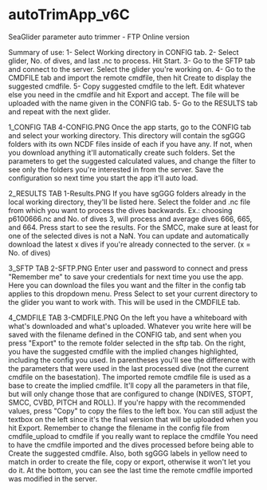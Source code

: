 # autoTrimApp_v6C
SeaGlider parameter auto trimmer - FTP Online version

Summary of use:
1- Select Working directory in CONFIG tab.
2- Select glider, No. of dives, and last .nc to process. Hit Start.
3- Go to the SFTP tab and connect to the server. Select the glider you're working on.
4- Go to the CMDFILE tab and import the remote cmdfile, then hit Create to display the suggested cmdfile.
5- Copy suggested cmdfile to the left. Edit whatever else you need in the cmdfile and hit Export and accept. The file will be uploaded with the name given in the CONFIG tab.
5- Go to the RESULTS tab and repeat with the next glider. 

1_CONFIG TAB
4-CONFIG.PNG
Once the app starts, go to the CONFIG tab and select your working directory.
This directory will contain the sgGGG folders with its own NCDF files inside of each if you have any. If not, when you download anything it'll automatically create such folders.
Set the parameters to get the suggested calculated values, and change the filter to see only the folders you're interested in from the server.
Save the configuration so next time you start the app it'll auto load.

2_RESULTS TAB
1-Results.PNG
If you have sgGGG folders already in the local working directory, they'll be listed here.
Select the folder and .nc file from which you want to process the dives backwards. Ex.: choosing p6100666.nc and No. of dives 3, will process and average dives 666, 665, and 664.
Press start to see the results. For the SMCC, make sure at least for one of the selected dives is not a NaN.
You can update and automatically download the latest x dives if you're already connected to the server. (x = No. of dives)

3_SFTP TAB
2-SFTP.PNG
Enter user and password to connect and press "Remember me" to save your credentials for next time you use the app.
Here you can download the files you want and the filter in the config tab applies to this dropdown menu.
Press Select to set your current directory to the glider you want to work with. This will be used in the CMDFILE tab.

4_CMDFILE TAB
3-CMDFILE.PNG
On the left you have a whiteboard with what's downloaded and what's uploaded. Whatever you write here will be saved with the filename defined in the CONFIG tab, and sent when you press "Export" to the remote folder selected in the sftp tab.
On the right, you have the suggested cmdfile with the implied changes highlighted, including the config you used. In parentheses you'll see the difference with the parameters that were used in the last processed dive (not the current cmdfile on the basestation).
The imported remote cmdfile file is used as a base to create the implied cmdfile. It'll copy all the parameters in that file, but will only change those that are configured to change (NDIVES, STOPT, SMCC, CVBD, PITCH and ROLL).
If you're happy with the recommended values, press "Copy" to copy the files to the left box. You can still adjust the textbox on the left since it's the final version that will be uploaded when you hit Export.
Remember to change the filename in the config file from cmdfile_upload to cmdfile if you really want to replace the cmdfile
You need to have the cmdfile imported and the dives processed before being able to Create the suggested cmdfile. Also, both sgGGG labels in yellow need to match in order to create the file, copy or export, otherwise it won't let you do it. 
At the bottom, you can see the last time the remote cmdfile imported was modified in the server.

